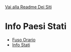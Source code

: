 [Vai alla Readme Dei Siti](../Readme.md)

# Info Paesi Stati

- [Fuso Orario](Fuso%20Orario)
- [Info Stati](Stati_info)